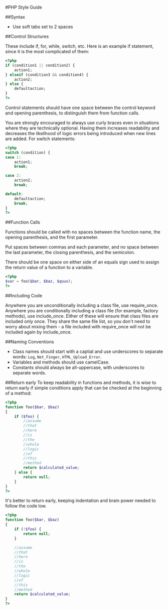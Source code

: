 #PHP Style Guide

##Syntax

- Use soft tabs set to 2 spaces

##Control Structures

These include if, for, while, switch, etc. Here is an example if statement, since it is the most complicated of them:

```PHP
<?php
if (condition1 || condition2) {
    action1;
} elseif (condition3 && condition4) {
    action2;
} else {
    defaultaction;
}
?>
```

Control statements should have one space between the control keyword and opening parenthesis, to distinguish them from function calls.

You are strongly encouraged to always use curly braces even in situations where they are technically optional. Having them increases readability and decreases the likelihood of logic errors being introduced when new lines are added.
For switch statements:

```PHP
<?php
switch (condition) {
case 1:
    action1;
    break;

case 2:
    action2;
    break;

default:
    defaultaction;
    break;
}
?>
```

##Function Calls

Functions should be called with no spaces between the function name, the opening parenthesis, and the first parameter.

Put spaces between commas and each parameter, and no space between the last parameter, the closing parenthesis, and the semicolon.

There should be one space on either side of an equals sign used to assign the return value of a function to a variable.

```PHP
<?php
$var = foo($bar, $baz, $quux);
?>
```

##Including Code

Anywhere you are unconditionally including a class file, use require_once. Anywhere you are conditionally including a class file (for example, factory methods), use include_once. Either of these will ensure that class files are included only once. They share the same file list, so you don't need to worry about mixing them - a file included with require_once will not be included again by include_once.

##Naming Conventions

- Class names should start with a captial and use underscores to separate words: `Log`, `Net_Finger`, `HTML_Upload_Error`.
- Variables and methods should use camelCase.
- Constants should always be all-uppercase, with underscores to separate words.

##Return early
To keep readability in functions and methods, it is wise to return early if simple conditions apply that can be checked at the beginning of a method:

```PHP
<?php
function foo($bar, $baz)
{
    if ($foo) {
        //assume
        //that
        //here
        //is
        //the
        //whole
        //logic
        //of
        //this
        //method
        return $calculated_value;
    } else {
        return null;
    }
}
?>
```

It's better to return early, keeping indentation and brain power needed to follow the code low.

```PHP
<?php
function foo($bar, $baz)
{
    if (!$foo) {
        return null;
    }

    //assume
    //that
    //here
    //is
    //the
    //whole
    //logic
    //of
    //this
    //method
    return $calculated_value;
}
?>
```
